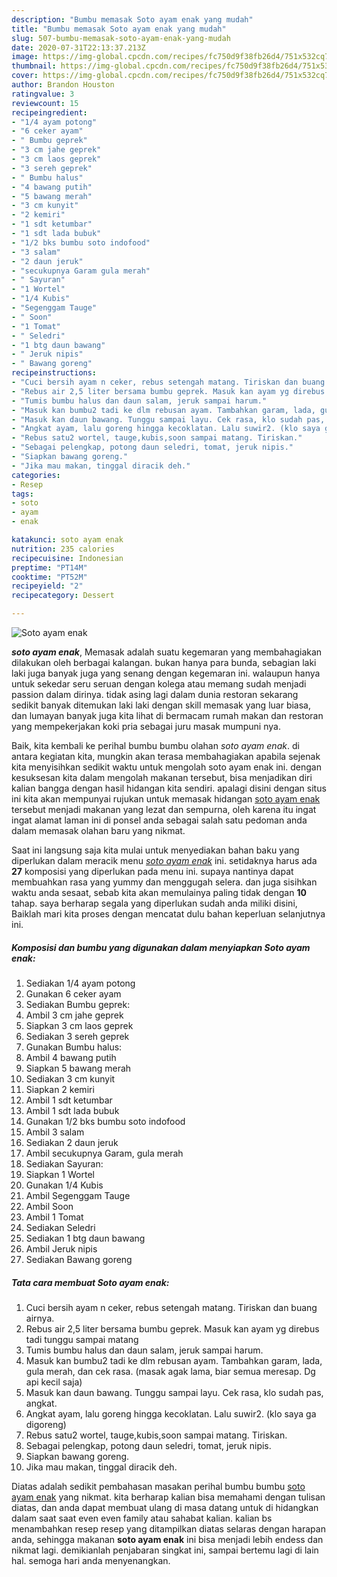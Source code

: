 ```yaml
---
description: "Bumbu memasak Soto ayam enak yang mudah"
title: "Bumbu memasak Soto ayam enak yang mudah"
slug: 507-bumbu-memasak-soto-ayam-enak-yang-mudah
date: 2020-07-31T22:13:37.213Z
image: https://img-global.cpcdn.com/recipes/fc750d9f38fb26d4/751x532cq70/soto-ayam-enak-foto-resep-utama.jpg
thumbnail: https://img-global.cpcdn.com/recipes/fc750d9f38fb26d4/751x532cq70/soto-ayam-enak-foto-resep-utama.jpg
cover: https://img-global.cpcdn.com/recipes/fc750d9f38fb26d4/751x532cq70/soto-ayam-enak-foto-resep-utama.jpg
author: Brandon Houston
ratingvalue: 3
reviewcount: 15
recipeingredient:
- "1/4 ayam potong"
- "6 ceker ayam"
- " Bumbu geprek"
- "3 cm jahe geprek"
- "3 cm laos geprek"
- "3 sereh geprek"
- " Bumbu halus"
- "4 bawang putih"
- "5 bawang merah"
- "3 cm kunyit"
- "2 kemiri"
- "1 sdt ketumbar"
- "1 sdt lada bubuk"
- "1/2 bks bumbu soto indofood"
- "3 salam"
- "2 daun jeruk"
- "secukupnya Garam gula merah"
- " Sayuran"
- "1 Wortel"
- "1/4 Kubis"
- "Segenggam Tauge"
- " Soon"
- "1 Tomat"
- " Seledri"
- "1 btg daun bawang"
- " Jeruk nipis"
- " Bawang goreng"
recipeinstructions:
- "Cuci bersih ayam n ceker, rebus setengah matang. Tiriskan dan buang airnya."
- "Rebus air 2,5 liter bersama bumbu geprek. Masuk kan ayam yg direbus tadi tunggu sampai matang"
- "Tumis bumbu halus dan daun salam, jeruk sampai harum."
- "Masuk kan bumbu2 tadi ke dlm rebusan ayam. Tambahkan garam, lada, gula merah, dan cek rasa. (masak agak lama, biar semua meresap. Dg api kecil saja)"
- "Masuk kan daun bawang. Tunggu sampai layu. Cek rasa, klo sudah pas, angkat."
- "Angkat ayam, lalu goreng hingga kecoklatan. Lalu suwir2. (klo saya ga digoreng)"
- "Rebus satu2 wortel, tauge,kubis,soon sampai matang. Tiriskan."
- "Sebagai pelengkap, potong daun seledri, tomat, jeruk nipis."
- "Siapkan bawang goreng."
- "Jika mau makan, tinggal diracik deh."
categories:
- Resep
tags:
- soto
- ayam
- enak

katakunci: soto ayam enak 
nutrition: 235 calories
recipecuisine: Indonesian
preptime: "PT14M"
cooktime: "PT52M"
recipeyield: "2"
recipecategory: Dessert

---
```



![Soto ayam enak](https://img-global.cpcdn.com/recipes/fc750d9f38fb26d4/751x532cq70/soto-ayam-enak-foto-resep-utama.jpg)

<b><i>soto ayam enak</i></b>, Memasak adalah suatu kegemaran yang membahagiakan dilakukan oleh berbagai kalangan. bukan hanya para bunda, sebagian laki laki juga banyak juga yang senang dengan kegemaran ini. walaupun hanya untuk sekedar seru seruan dengan kolega atau memang sudah menjadi passion dalam dirinya. tidak asing lagi dalam dunia restoran sekarang sedikit banyak ditemukan laki laki dengan skill memasak yang luar biasa, dan lumayan banyak juga kita lihat di bermacam rumah makan dan restoran yang mempekerjakan koki pria sebagai juru masak mumpuni nya.



Baik, kita kembali ke perihal bumbu bumbu olahan <i>soto ayam enak</i>. di antara kegiatan kita, mungkin akan terasa membahagiakan apabila sejenak kita menyisihkan sedikit waktu untuk mengolah soto ayam enak ini. dengan kesuksesan kita dalam mengolah makanan tersebut, bisa menjadikan diri kalian bangga dengan hasil hidangan kita sendiri. apalagi disini dengan situs ini kita akan mempunyai rujukan untuk memasak hidangan <u>soto ayam enak</u> tersebut menjadi makanan yang lezat dan sempurna, oleh karena itu ingat ingat alamat laman ini di ponsel anda sebagai salah satu pedoman anda dalam memasak olahan baru yang nikmat.


Saat ini langsung saja kita mulai untuk menyediakan bahan baku yang diperlukan dalam meracik menu <u><i>soto ayam enak</i></u> ini. setidaknya harus ada <b>27</b> komposisi yang diperlukan pada menu ini. supaya nantinya dapat membuahkan rasa yang yummy dan menggugah selera. dan juga sisihkan waktu anda sesaat, sebab kita akan memulainya paling tidak dengan <b>10</b> tahap. saya berharap segala yang diperlukan sudah anda miliki disini, Baiklah mari kita proses dengan mencatat dulu bahan keperluan selanjutnya ini.

<!--inarticleads1-->

##### Komposisi dan bumbu yang digunakan dalam menyiapkan Soto ayam enak:

1. Sediakan 1/4 ayam potong
1. Gunakan 6 ceker ayam
1. Sediakan  Bumbu geprek:
1. Ambil 3 cm jahe geprek
1. Siapkan 3 cm laos geprek
1. Sediakan 3 sereh geprek
1. Gunakan  Bumbu halus:
1. Ambil 4 bawang putih
1. Siapkan 5 bawang merah
1. Sediakan 3 cm kunyit
1. Siapkan 2 kemiri
1. Ambil 1 sdt ketumbar
1. Ambil 1 sdt lada bubuk
1. Gunakan 1/2 bks bumbu soto indofood
1. Ambil 3 salam
1. Sediakan 2 daun jeruk
1. Ambil secukupnya Garam, gula merah
1. Sediakan  Sayuran:
1. Siapkan 1 Wortel
1. Gunakan 1/4 Kubis
1. Ambil Segenggam Tauge
1. Ambil  Soon
1. Ambil 1 Tomat
1. Sediakan  Seledri
1. Sediakan 1 btg daun bawang
1. Ambil  Jeruk nipis
1. Sediakan  Bawang goreng




<!--inarticleads2-->

##### Tata cara membuat Soto ayam enak:

1. Cuci bersih ayam n ceker, rebus setengah matang. Tiriskan dan buang airnya.
1. Rebus air 2,5 liter bersama bumbu geprek. Masuk kan ayam yg direbus tadi tunggu sampai matang
1. Tumis bumbu halus dan daun salam, jeruk sampai harum.
1. Masuk kan bumbu2 tadi ke dlm rebusan ayam. Tambahkan garam, lada, gula merah, dan cek rasa. (masak agak lama, biar semua meresap. Dg api kecil saja)
1. Masuk kan daun bawang. Tunggu sampai layu. Cek rasa, klo sudah pas, angkat.
1. Angkat ayam, lalu goreng hingga kecoklatan. Lalu suwir2. (klo saya ga digoreng)
1. Rebus satu2 wortel, tauge,kubis,soon sampai matang. Tiriskan.
1. Sebagai pelengkap, potong daun seledri, tomat, jeruk nipis.
1. Siapkan bawang goreng.
1. Jika mau makan, tinggal diracik deh.




Diatas adalah sedikit pembahasan masakan perihal bumbu bumbu <u>soto ayam enak</u> yang nikmat. kita berharap kalian bisa memahami dengan tulisan diatas, dan anda dapat membuat ulang di masa datang untuk di hidangkan dalam saat saat even even family atau sahabat kalian. kalian bs menambahkan resep resep yang ditampilkan diatas selaras dengan harapan anda, sehingga makanan <b>soto ayam enak</b> ini bisa menjadi lebih endess dan nikmat lagi. demikianlah penjabaran singkat ini, sampai bertemu lagi di lain hal. semoga hari anda menyenangkan.
